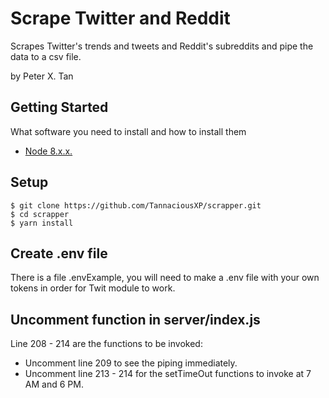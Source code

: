 # Scrape Twitter and Reddit

Scrapes Twitter's trends and tweets and Reddit's subreddits and pipe the data to a csv file.

by Peter X. Tan

## Getting Started

What software you need to install and how to install them

- [Node 8.x.x.](https://nodejs.org/en/)

## Setup

```
$ git clone https://github.com/TannaciousXP/scrapper.git
$ cd scrapper
$ yarn install
```

## Create .env file

There is a file .envExample, you will need to make a .env file with your own tokens in order for Twit module to work.

## Uncomment function in server/index.js

Line 208 - 214 are the functions to be invoked:

- Uncomment line 209 to see the piping immediately.
- Uncomment line 213 - 214 for the setTimeOut functions to invoke at 7 AM and 6 PM.